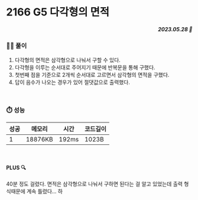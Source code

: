 # 2166 G5 다각형의 면적
##### <p align="right"> 2023.05.28 📆 </p> 

 
### 👩‍🏫 풀이
1. 다각형의 면적은 삼각형으로 나눠서 구할 수 있다.
2. 다각형을 이루는 순서대로 주어지기 때문에 반복문을 통해 구했다.
3. 첫번째 점을 기준으로 2개씩 순서대로 고르면서 삼각형의 면적을 구했다.
4. 답이 음수가 나오는 경우가 있어 절댓값으로 출력했다.


<br>

### ⏱️ 성능
<!-- 테이블 -->
성공 |메모리 | 시간 | 코드길이
---|---|---|---|
1|18876KB|192ms|1023B

<br>

#### PLUS 🔍
40분 정도 걸렸다.
면적은 삼각형으로 나눠서 구하면 된다는 걸 알고 있었는데
출력 형식때문에 계속 틀렸다... 하
